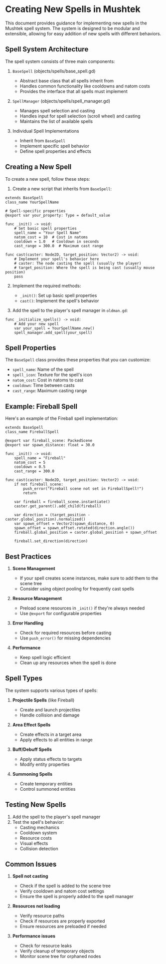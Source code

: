 # Creating New Spells in Mushtek

This document provides guidance for implementing new spells in the Mushtek spell system. The system is designed to be modular and extensible, allowing for easy addition of new spells with different behaviors.

## Spell System Architecture

The spell system consists of three main components:

1. `BaseSpell` (objects/spells/base_spell.gd)
   - Abstract base class that all spells inherit from
   - Handles common functionality like cooldowns and natom costs
   - Provides the interface that all spells must implement

2. `SpellManager` (objects/spells/spell_manager.gd)
   - Manages spell selection and casting
   - Handles input for spell selection (scroll wheel) and casting
   - Maintains the list of available spells

3. Individual Spell Implementations
   - Inherit from `BaseSpell`
   - Implement specific spell behavior
   - Define spell properties and effects

## Creating a New Spell

To create a new spell, follow these steps:

1. Create a new script that inherits from `BaseSpell`:

```gdscript
extends BaseSpell
class_name YourSpellName

# Spell-specific properties
@export var your_property: Type = default_value

func _init() -> void:
    # Set basic spell properties
    spell_name = "Your Spell Name"
    natom_cost = 10  # Cost in natoms
    cooldown = 1.0   # Cooldown in seconds
    cast_range = 300.0  # Maximum cast range

func cast(caster: Node2D, target_position: Vector2) -> void:
    # Implement your spell's behavior here
    # caster: The node casting the spell (usually the player)
    # target_position: Where the spell is being cast (usually mouse position)
    pass
```

2. Implement the required methods:
   - `_init()`: Set up basic spell properties
   - `cast()`: Implement the spell's behavior

3. Add the spell to the player's spell manager in `oldman.gd`:

```gdscript
func _initialize_spells() -> void:
    # Add your new spell
    var your_spell = YourSpellName.new()
    spell_manager.add_spell(your_spell)
```

## Spell Properties

The `BaseSpell` class provides these properties that you can customize:

- `spell_name`: Name of the spell
- `spell_icon`: Texture for the spell's icon
- `natom_cost`: Cost in natoms to cast
- `cooldown`: Time between casts
- `cast_range`: Maximum casting range

## Example: Fireball Spell

Here's an example of the Fireball spell implementation:

```gdscript
extends BaseSpell
class_name FireballSpell

@export var fireball_scene: PackedScene
@export var spawn_distance: float = 30.0

func _init() -> void:
    spell_name = "Fireball"
    natom_cost = 5
    cooldown = 0.5
    cast_range = 300.0

func cast(caster: Node2D, target_position: Vector2) -> void:
    if not fireball_scene:
        push_error("Fireball scene not set in FireballSpell!")
        return
        
    var fireball = fireball_scene.instantiate()
    caster.get_parent().add_child(fireball)
    
    var direction = (target_position - caster.global_position).normalized()
    var spawn_offset = Vector2(spawn_distance, 0)
    spawn_offset = spawn_offset.rotated(direction.angle())
    fireball.global_position = caster.global_position + spawn_offset
    
    fireball.set_direction(direction)
```

## Best Practices

1. **Scene Management**
   - If your spell creates scene instances, make sure to add them to the scene tree
   - Consider using object pooling for frequently cast spells

2. **Resource Management**
   - Preload scene resources in `_init()` if they're always needed
   - Use `@export` for configurable properties

3. **Error Handling**
   - Check for required resources before casting
   - Use `push_error()` for missing dependencies

4. **Performance**
   - Keep spell logic efficient
   - Clean up any resources when the spell is done

## Spell Types

The system supports various types of spells:

1. **Projectile Spells** (like Fireball)
   - Create and launch projectiles
   - Handle collision and damage

2. **Area Effect Spells**
   - Create effects in a target area
   - Apply effects to all entities in range

3. **Buff/Debuff Spells**
   - Apply status effects to targets
   - Modify entity properties

4. **Summoning Spells**
   - Create temporary entities
   - Control summoned entities

## Testing New Spells

1. Add the spell to the player's spell manager
2. Test the spell's behavior:
   - Casting mechanics
   - Cooldown system
   - Resource costs
   - Visual effects
   - Collision detection

## Common Issues

1. **Spell not casting**
   - Check if the spell is added to the scene tree
   - Verify cooldown and natom cost settings
   - Ensure the spell is properly added to the spell manager

2. **Resources not loading**
   - Verify resource paths
   - Check if resources are properly exported
   - Ensure resources are preloaded if needed

3. **Performance issues**
   - Check for resource leaks
   - Verify cleanup of temporary objects
   - Monitor scene tree for orphaned nodes 